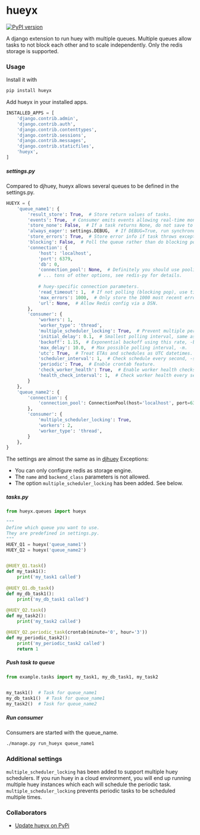 # hueyx

[![PyPI version](https://badge.fury.io/py/hueyx.svg)](https://badge.fury.io/py/hueyx)

A django extension to run huey with multiple queues.
Multiple queues allow tasks to not block each other and to scale independently.
Only the redis storage is supported.

### Usage

Install it with
```bash
pip install hueyx
```

Add hueyx in your installed apps.

```python
INSTALLED_APPS = [
    'django.contrib.admin',
    'django.contrib.auth',
    'django.contrib.contenttypes',
    'django.contrib.sessions',
    'django.contrib.messages',
    'django.contrib.staticfiles',
    'hueyx',
]
```



##### settings.py

Compared to djhuey, hueyx allows several queues to be defined in the settings.py. 

```python
HUEYX = {
    'queue_name1': {
        'result_store': True,  # Store return values of tasks.
        'events': True,  # Consumer emits events allowing real-time monitoring.
        'store_none': False,  # If a task returns None, do not save to results.
        'always_eager': settings.DEBUG,  # If DEBUG=True, run synchronously.
        'store_errors': True,  # Store error info if task throws exception.
        'blocking': False,  # Poll the queue rather than do blocking pop.
        'connection': {
            'host': 'localhost',
            'port': 6379,
            'db': 0,
            'connection_pool': None,  # Definitely you should use pooling!
            # ... tons of other options, see redis-py for details.
    
            # huey-specific connection parameters.
            'read_timeout': 1,  # If not polling (blocking pop), use timeout.
            'max_errors': 1000,  # Only store the 1000 most recent errors.
            'url': None,  # Allow Redis config via a DSN.
        },
        'consumer': {
            'workers': 1,
            'worker_type': 'thread',
            'multiple_scheduler_locking': True,  # Prevent multiple periodic tasks by multiple schedulers.
            'initial_delay': 0.1,  # Smallest polling interval, same as -d.
            'backoff': 1.15,  # Exponential backoff using this rate, -b.
            'max_delay': 10.0,  # Max possible polling interval, -m.
            'utc': True,  # Treat ETAs and schedules as UTC datetimes.
            'scheduler_interval': 1,  # Check schedule every second, -s.
            'periodic': True,  # Enable crontab feature.
            'check_worker_health': True,  # Enable worker health checks.
            'health_check_interval': 1,  # Check worker health every second.
        }
    },
    'queue_name2': {
        'connection': {
            'connection_pool': ConnectionPool(host='localhost', port=6379, db=1)
        },
        'consumer': {
            'multiple_scheduler_locking': True,
            'workers': 2,
            'worker_type': 'thread',
        }
    },
}
```

The settings are almost the same as in [djhuey](https://huey.readthedocs.io/en/latest/contrib.html#setting-things-up)
Exceptions:
- You can only configure redis as storage engine.
- The `name` and `backend_class` parameters is not allowed.
- The option `multiple_scheduler_locking` has been added. See below.


##### tasks.py

```python
from hueyx.queues import hueyx

"""
Define which queue you want to use.
They are predefined in settings.py.
"""
HUEY_Q1 = hueyx('queue_name1')
HUEY_Q2 = hueyx('queue_name2')


@HUEY_Q1.task()
def my_task1():
    print('my_task1 called')
    
@HUEY_Q1.db_task()
def my_db_task1():
    print('my_db_task1 called')
    
@HUEY_Q2.task()
def my_task2():
    print('my_task2 called')

@HUEY_Q2.periodic_task(crontab(minute='0', hour='3'))
def my_periodic_task2():
    print('my_periodic_task2 called')
    return 1
```

##### Push task to queue
```python
from example.tasks import my_task1, my_db_task1, my_task2


my_task1()  # Task for queue_name1
my_db_task1()  # Task for queue_name1
my_task2()  # Task for queue_name2
```

##### Run consumer
Consumers are started with the queue_name.
```bash
./manage.py run_hueyx queue_name1
```

### Additional settings
`multiple_scheduler_locking` has been added to support multiple huey schedulers.
If you run huey in a cloud environment, you will end up running multiple huey instances which each will
schedule the periodic task.
`multiple_scheduler_locking` prevents periodic tasks to be scheduled multiple times.


### Collaborators

- [Update hueyx on PyPi](./update_version.md)
